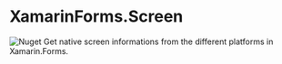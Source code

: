 # XamarinForms.Screen
![Nuget](https://img.shields.io/nuget/v/XamarinForms.Screen?color=green)
Get native screen informations from the different platforms in Xamarin.Forms. 
